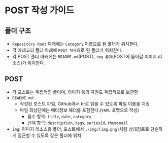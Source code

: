 # POST 작성 가이드

## 폴더 구조

- `Repository Root` 아래에는 `Category` 이름으로 된 폴더가 위치한다.
- 각 카테고리 폴더 아래에 `POST 제목`으로 된 폴더가 위치한다.
- 각 POST 폴더 아래에는 `README.md`(POST), `img 폴더`(POST에 들어갈 이미지 리소스)가 위치한다.

## POST

- 각 포스트는 독립적인 글이며, 이미지 등의 자원도 독립적으로 보관함
- `README.md`:
  - 작성된 포스트 파일, Github에서 바로 읽을 수 있도록 파일 이릉을 지정
  - 파일 최상단에는 메타정보 헤더를 포함한다.(`YAML` 포맷으로 작성)
    - 필수 항목: `title`, `date`, `category`
    - 선택 항목: `description`, `tags`, `seriesId`, `thumbnail`
- `img`: 이미지 리소스용 폴더, 포스트에서 `./img/[img.png]`처럼 상대경로로 단순하게 접근할 수 있도록 같은 폴더에 위치

